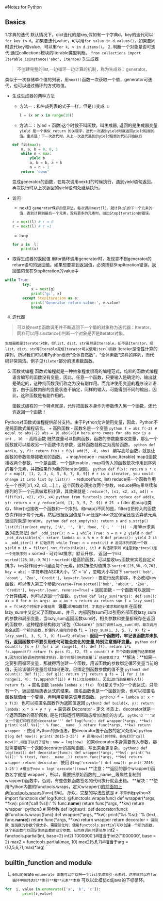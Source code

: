 #Notes for Python
## Basics
1.字典的迭代
	默认情况下，dict迭代的是key,假如有一个字典d，key的迭代可以`for key in d`。如果要迭代value，可以用`for value in d.values()`，如果要同时迭代key和value，可以用`for k, v in d.items()`。
2. 判断一个对象是否可迭代
	通过collections模块的Iterable类型判断。
	```
	from collections import Iterable
	isinstance('abc', Iterabe)
	```
3.生成器
>不创建完整的list,一边循环一边计算的机制，称为生成器：generator。

类似于一次存储单个值的列表，用`next()`函数一次获取一个值，generator可迭代，也可以通过循环的方式取值。

+ 生成生成器的两种方法
	- 方法一：和生成列表的式子一样，但是`[]`变成`（）`
	    ```python
	    l = (x or x in range(10))
	    ```
	- 方法二：(yied + 函数)这个时候不叫函数，叫生成器, 返回的是生成器变量
	`yield 是一个类似 return 的关键字，迭代一次遇到yield时就返回yield后面的值。重点是：下一次迭代时，从上一次迭代遇到的yield后面的代码开始执行`

	```python
	def fib(max):
	    n, a, b = 0, 0, 1
	    while n < max:
	        yield b
	        a, b = b, a + b
	        n = n + 1
	    return 'done'
	```
	变成generator的函数，在每次调用next()的时候执行，遇到yield语句返回，再次执行时从上次返回的yield语句处继续执行。
+ 访问
	- next()
	`generator保存的是算法，每次调用next(l)，就计算出l的下一个元素的值，直到计算到最后一个元素，没有更多的元素时，抛出StopIteration的错误。`
	```python
	r = next(l) # r = 0
	r = next(l) # r =1
	```
	- loop
	```python
	for x in  l:
		print(x)
	```
+ 取得生成器的返回值
	用for循环调用generator时，发现拿不到generator的return语句的返回值。如果想要拿到返回值，必须捕获StopIteration错误，返回值包含在StopIteration的value中
```python
while True:
        try:
            x = next(g)
            print('g:', x)
        except StopIteration as e:
            print('Generator return value:', e.value)
            break
```
4. 迭代器

> 可以被next()函数调用并不断返回下一个值的对象称为迭代器：Iterator。
同样可以用isinstance()判断一个对象是否是Iterator对象。

`生成器都是Iterator对象，但list、dict、str虽然是Iterable，却不是Iterator。把list、dict、str等Iterable变成Iterator可以使用iter()函数`
Iterator是惰性计算的序列，所以我们可以用Python表示“全体自然数”，“全体素数”这样的序列，而代码非常简洁。例子见`fileter`部分的求素数函数。

5. 函数式编程
	函数式编程就是一种抽象程度很高的编程范式，纯粹的函数式编程语言编写的函数没有变量，因此，任意一个函数，只要输入是确定的，输出就是确定的，这种纯函数我们称之为没有副作用。而允许使用变量的程序设计语言，由于函数内部的变量状态不确定，同样的输入，可能得到不同的输出，因此，这种函数是有副作用的。

	函数式编程的一个特点就是，允许把函数本身作为参数传入另一个函数，还允许返回一个函数！

Python对函数式编程提供部分支持。由于Python允许使用变量，因此，Python不是纯函数式编程语言。
	+ 高阶函数
		- 函数名是一个变量
		```python
		f = abs
		f(-2) # equal to abs(-2)
		abs = 10
		abs(-8)# here erro comes for abs now is a int , 10
		```
		- 高阶函数
		既然变量可以指向函数，函数的参数能接收变量，那么一个函数就可以接收另一个函数作为参数，这种函数就称之为高阶函数。
		```python
		def add(x, y, f):
		    return f(x) + f(y)
		add(5, -6, abs)
		```
		编写高阶函数，就是让函数的参数能够接收别的函数。
	+ map/reduce
		- map(func,Iterable)
		map()函数接收两个参数，一个是函数，一个是Iterable，map将传入的函数依次作用到序列的每个元素，并把结果作为新的Iterator返回。
		```python
		def f(x):
		        return x * x
		r = map(f, [1, 2, 3, 4, 5, 6, 7, 8, 9])
		# r is a iterator, you could change it into list by list(r)
		```
		- reduce(func, list)
		reduce把一个函数作用在一个序列[x1, x2, x3, ...]上，这个函数必须接收两个参数，reduce把结果继续和序列的下一个元素做累积计算，其效果就是：`reduce(f, [x1, x2, x3, x4]) = f(f(f(x1, x2), x3), x4)`
		```python
		from functools import reduce
		    def add(x, y):
		        return x + y
		reduce(add, [1, 3, 5, 7, 9]) # 25
		```
	+ filter
		和map()类似，filter()也接收一个函数和一个序列。和map()不同的是，filter()把传入的函数依次作用于每个元素，然后根据返回值是True还是False决定保留还是丢弃该元素,返回对象是Iterator。
		```python
		def not_empty(s):
		    return s and s.strip()
		list(filter(not_empty, ['A', '', 'B', None, 'C', '  ']))
		```
			- 用filter求素数(埃氏筛法)
			```
			def _odd_iter():
			    n = 1
			    while True:
			        n = n + 2
			        yield n
			def _not_divisible(n):
				return lambda x: x % n > 0
			def primes():
			    yield 2
			    it = _odd_iter() # 初始序列
			    while True:
			        n = next(it) # 返回序列的第一个数
			        yield n
			        it = filter(_not_divisible(n), it) # 构造新序列
			#注意到primes()是一个无限序列
			```
	+ sorted
		- 可对list排序，默认升序， 返回一个list
		`sorted([25,38,-9,76])`
		- `sorted()`是高阶函数，可以接收`key`函数来实现自定义排序，`key`将作用于list里面每个元素，如对按绝对值排序
		`sorted([25,38,-9,76], key = abs)`
		-  字符串按ASCII大小，'Z' < 'a' ，忽略大小写如下
		`sorted(['bob', 'about', 'Zoo', 'Credit'], key=str.lower)`
		- 要进行反向排序，不必改动key函数，可以传入第三个参数`reverse=True`
		`sorted(['bob', 'about', 'Zoo', 'Credit'], key=str.lower, reverse=True)`
	+ 返回函数
		- 一个函数可以返回一个计算结果，也可以返回一个函数。
		```python
		def lazy_sum(*args):
		    def sum():
		        ax = 0
		        for n in args:
		            ax = ax + n
		        return ax
		    return sum
		f = lazy_sum()
		m = f()#这个时候才计算结果
		```
		**注意**:`调用函数f时，才真正计算求和的结果`
		在函数lazy\_sum中又定义了函数sum，并且，内部函数sum可以引用外部函数lazy\_sum的参数和局部变量，当lazy_sum返回函数sum时，相关参数和变量都保存在返回的函数中，这种程序结构称为“闭包（Closure）”
		`当我们调用lazy_sum()时，每次调用都会返回一个新的函数，即使传入相同的参数`
		```
		 f1 = lazy_sum(1, 3, 5, 7, 9)
		 f2 = lazy_sum(1, 3, 5, 7, 9)
		 f1==f2 #False
		```
		- **返回一个函数时，牢记该函数并未执行，返回函数中不要引用任何可能会变化的变量,特别注意循环变量。**
		```python
		def count():
		    fs = []
		    for i in range(1, 4):
		        def f():
		             return i*i
		        fs.append(f)
		    return fs
		pass
		f1, f2, f3 = count() # 三个函数调用的结果都是9,因为它们在调用的时候才执行，那个时候引用的变量`i`已经变成了3
		```
		**解决：**如果一定要引用循环变量，那就得再创建一个函数，用该函数的参数绑定循环变量当前的值，无论该循环变量后续如何更改，已绑定到函数参数的值不变
		```python3
		def count():
		    def f(j):
		        def g():
		            return j*j
		        return g
		    fs = []
		    for i in range(1, 4):
		        fs.append(f(i)) # f(i)立刻被执行，因此i的当前值被传入f()
		    return fs
		```
	+ 匿名函数 `lambda`
		`lambda x：f(x) ` f(x)是关于x的一个表达式，只能有一个，返回值局势表达式的结果。
		匿名函数也是一个函数对象，也可以把匿名函数赋值给一个变量，再利用变量来调用该函数。
		```python3
		f = lambda x: x * x
		f(3)
		```
		也可以把匿名函数作为返回值返回
		```python3
		def build(x, y):
		    return lambda: x * x + y * y
		```
	+ 装饰器 Decorator
		- 定义
		本质上，decorator就是一个返回函数的高阶函数, 是在代码运行期间动态增加功能的方式。
		```python3
		'''定义一个能打印日志的decorator'''
		def log(func):
		    def wrapper(*args, **kw):
		        print('call %s():' % func.__name__)
		        return func(*args, **kw)
		    return wrapper
		```
		- 使用
		Python的@语法，把decorator置于函数的定义处即可
		```python
		@log
		def now():
		    print('2015-3-25'）
		 # 调用now()的时候，会先打印"call now()",相当于执行了语句：now = log(now)
		```
		如果decorator本身需要传入参数，那就需要编写一个返回decorator的高阶函数，写出来会更复杂。
		```python3
		def log(text):
		    def decorator(func):
		        def wrapper(*args, **kw):
		            print('%s %s():' % (text, func.__name__))
		            return func(*args, **kw)
		        return wrapper
		    return decorator
		```
		使用
		```
		@log('execute')
		def now():
		    print('2015-3-25')
		#相当于now = log('execute')(now)
		```
		**注意：**返回的那个wrapper()函数名字就是'wrapper'，所以，需要把原始函数的\__name__等属性复制到wrapper()函数中，否则，有些依赖函数签名的代码执行就会出错。
		**解决：**使用Python内置的functools.wraps，定义wrapper()的前面加上@functools.wraps(func)即可。
		所以，完整的写法应该是
		```
		# 不带参数
		```python3
		import functools
		def log(func):
		    @functools.wraps(func)
		    def wrapper(*args, **kw):
		        print('call %s():' % func.__name__)
		        return func(*args, **kw)
		    return wrapper
		```
		```python3
		# 带参数
		def log(text):
		    def decorator(func):
		        @functools.wraps(func)
		        def wrapper(*args, **kw):
		            print('%s %s():' % (text, func.__name__))
		            return func(*args, **kw)
		        return wrapper
		    return decorator
		```
	+ 偏函数
		当函数的参数个数太多，需要简化时，使用functools.partial可以创建一个新的函数，这个新函数可以固定住原函数的部分参数，从而在调用时更简单
		```
		int2 = functools.partial(int, base=2)
		int2('1000000')#相当于int2('1000000', base = 2)
		max2 = functools.partial(max, 10)
		max2(5,6,7)#相当于arg = (10,5,6,7),max(*arg)
		```













## builtin_function and module
1.  enumerate
`enumerate 函数可以可以把一个list变成索引-元素对，这样就可以在for循环中同时迭代**索引**和**元素**本身`
可以以此模仿c或java的下标循环。
```python
for  i, value in enumerate(['a', 'b', 'c']):
        print(i,value)
```
